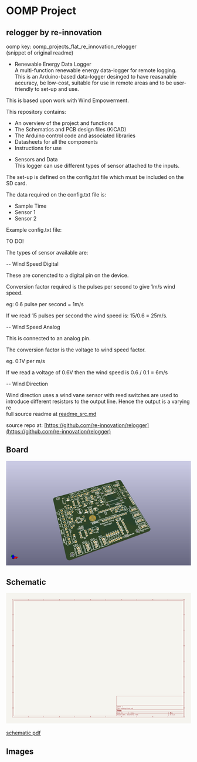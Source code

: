 # OOMP Project  
## relogger  by re-innovation  
  
oomp key: oomp_projects_flat_re_innovation_relogger  
(snippet of original readme)  
  
- Renewable Energy Data Logger  
A multi-function renewable energy data-logger for remote logging.  
This is an Arduino-based data-logger desinged to have reasanable accuracy, be low-cost, suitable for use in remote areas and to be user-friendly to set-up and use.  
  
This is based upon work with Wind Empowerment.  
  
This repository contains:  
* An overview of the project and functions  
* The Schematics and PCB design files (KiCAD)  
* The Arduino control code and associated libraries  
* Datasheets for all the components  
* Instructions for use  
  
  
- Sensors and Data  
This logger can use different types of sensor attached to the inputs.  
  
The set-up is defined on the config.txt file which must be included on the SD card.  
  
The data required on the config.txt file is:  
  
* Sample Time  
* Sensor 1  
* Sensor 2  
  
Example config.txt file:  
  
TO DO!  
  
The types of sensor available are:  
  
-- Wind Speed Digital  
  
These are conencted to a digital pin on the device.  
  
Conversion factor required is the pulses per second to give 1m/s wind speed.   
  
eg: 0.6 pulse per second = 1m/s  
  
If we read 15 pulses per second the wind speed is: 15/0.6 = 25m/s.  
  
-- Wind Speed Analog  
  
This is connected to an analog pin.  
  
The conversion factor is the voltage to wind speed factor.  
  
eg. 0.1V per m/s  
  
If we read a voltage of 0.6V then the wind speed is 0.6 / 0.1 = 6m/s  
  
-- Wind Direction  
  
Wind direction uses a wind vane sensor with reed switches are used to introduce different resistors to the output line. Hence the output is a varying re  
  full source readme at [readme_src.md](readme_src.md)  
  
source repo at: [https://github.com/re-innovation/relogger](https://github.com/re-innovation/relogger)  
## Board  
  
[![working_3d.png](working_3d_600.png)](working_3d.png)  
## Schematic  
  
[![working_schematic.png](working_schematic_600.png)](working_schematic.png)  
  
[schematic pdf](working_schematic.pdf)  
## Images  
